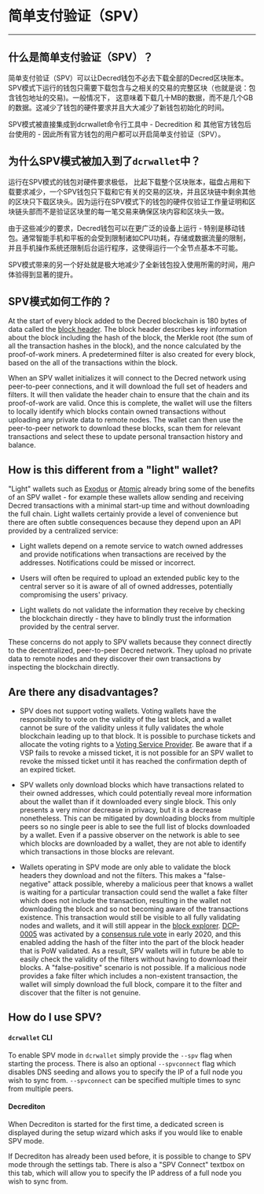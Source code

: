 # 简单支付验证（SPV）

---

## 什么是简单支付验证（SPV）？

简单支付验证（SPV）可以让Decred钱包不必去下载全部的Decred区块账本。SPV模式下运行的钱包只需要下载包含与之相关的交易的完整区块（也就是说：包含钱包地址的交易)。一般情况下， 这意味着下载几十MB的数据，而不是几个GB的数据。这减少了钱包的硬件要求并且大大减少了新钱包初始化的时间。

SPV模式被直接集成到dcrwallet命令行工具中 - Decredition 和 其他官方钱包后台使用的 - 因此所有官方钱包的用户都可以开启简单支付验证（SPV）。

## 为什么SPV模式被加入到了`dcrwallet`中？

运行在SPV模式的钱包对硬件要求极低， 比起下载整个区块账本，磁盘占用和下载要求减少，一个SPV钱包只下载和它有关的交易的区块，并且区块链中剩余其他的区块只下载区块头。因为运行在SPV模式下的钱包的硬件仅验证工作量证明和区块链头部而不是验证区块里的每一笔交易来确保区块内容和区块头一致。

由于这些减少的要求，Decred钱包可以在更广泛的设备上运行 - 特别是移动钱包。通常智能手机和平板的会受到限制诸如CPU功耗，存储或数据流量的限制，并且手机操作系统还限制后台运行程序，这使得运行一个全节点基本不可能。

SPV模式带来的另一个好处就是极大地减少了全新钱包投入使用所需的时间，用户体验得到显著的提升。

## SPV模式如何工作的？

At the start of every block added to the Decred blockchain is 180 bytes of data called the [block header](https://devdocs.decred.org/developer-guides/block-header-specifications/). The block header describes key information about the block including the hash of the block, the Merkle root (the sum of all the transaction hashes in the block), and the nonce calculated by the proof-of-work miners. A predetermined filter is also created for every block, based on the all of the transactions within the block.

When an SPV wallet initializes it will connect to the Decred network using peer-to-peer connections, and it will download the full set of headers and filters. It will then validate the header chain to ensure that the chain and its proof-of-work are valid. Once this is complete, the wallet will use the filters to locally identify which blocks contain owned transactions without uploading any private data to remote nodes. The wallet can then use the peer-to-peer network to download these blocks, scan them for relevant transactions and select these to update personal transaction history and balance.

## How is this different from a "light" wallet?

"Light" wallets such as [Exodus](https://www.exodus.io/) or [Atomic](https://atomicwallet.io/) already bring some of the benefits of an SPV wallet - for example these wallets allow sending and receiving Decred transactions with a minimal start-up time and without downloading the full chain. Light wallets certainly provide a level of convenience but there are often subtle consequences because they depend upon an API provided by a centralized service:

- Light wallets depend on a remote service to watch owned addresses and provide notifications when transactions are received by the addresses. Notifications could be missed or incorrect.

- Users will often be required to upload an extended public key to the central server so it is aware of all of owned addresses, potentially compromising the users' privacy.

- Light wallets do not validate the information they receive by checking the blockchain directly - they have to blindly trust the information provided by the central server.

These concerns do not apply to SPV wallets because they connect directly to the decentralized, peer-to-peer Decred network. They upload no private data to remote nodes and they discover their own transactions by inspecting the blockchain directly.

## Are there any disadvantages?

- SPV does not support voting wallets. Voting wallets have the responsibility to vote on the validity of the last block, and a wallet cannot be sure of the validity unless it fully validates the whole blockchain leading up to that block. It is possible to purchase tickets and allocate the voting rights to a [Voting Service Provider](../proof-of-stake/how-to-stake.md#pos-using-a-voting-service-provider-vsp). Be aware that if a VSP fails to revoke a missed ticket, it is not possible for an SPV wallet to revoke the missed ticket until it has reached the confirmation depth of an expired ticket.

- SPV wallets only download blocks which have transactions related to their owned addresses, which could potentially reveal more information about the wallet than if it downloaded every single block. This only presents a very minor decrease in privacy, but it is a decrease nonetheless. This can be mitigated by downloading blocks from multiple peers so no single peer is able to see the full list of blocks downloaded by a wallet. Even if a passive observer on the network is able to see which blocks are downloaded by a wallet, they are not able to identify which transactions in those blocks are relevant.

- Wallets operating in SPV mode are only able to validate the block headers they download and not the filters. This makes a "false-negative" attack possible, whereby a malicious peer that knows a wallet is waiting for a particular transaction could send the wallet a fake filter which does not include the transaction, resulting in the wallet not downloading the block and so not becoming aware of the transactions existence. This transaction would still be visible to all fully validating nodes and wallets, and it will still appear in the [block explorer](../getting-started/using-the-block-explorer.md). [DCP-0005](https://github.com/decred/dcps/blob/master/dcp-0005/dcp-0005.mediawiki) was activated by a [consensus rule vote](https://docs.decred.org/governance/consensus-rule-voting/overview/) in early 2020, and this enabled adding the hash of the filter into the part of the block header that is PoW validated. As a result, SPV wallets will in future be able to easily check the validity of the filters without having to download their blocks. A "false-positive" scenario is not possible. If a malicious node provides a fake filter which includes a non-existent transaction, the wallet will simply download the full block, compare it to the filter and discover that the filter is not genuine.

## How do I use SPV?

#### `dcrwallet` CLI

To enable SPV mode in `dcrwallet` simply provide the `--spv` flag when starting the process. There is also an optional `--spvconnect` flag which disables DNS seeding and allows you to specify the IP of a full node you wish to sync from. `--spvconnect` can be specified multiple times to sync from multiple peers.

#### Decrediton

When Decrediton is started for the first time, a dedicated screen is displayed during the setup wizard which asks if you would like to enable SPV mode.

If Decrediton has already been used before, it is possible to change to SPV mode through the settings tab. There is also a "SPV Connect" textbox on this tab, which will allow you to specify the IP address of a full node you wish to sync from.
